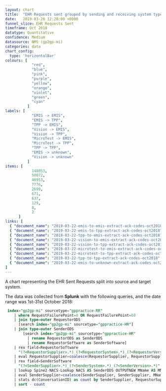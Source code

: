 ```yaml
---
layout: chart
title:  "EHR Requests sent grouped by sending and receiving system type"
date:   2019-03-20 12:28:00 +0000
funnel_slice: EHR Requests Sent
timeframe: Oct 2018
datatype: Quantitative
confidence: Medium
datasource: NMS (gp2gp-mi)
categories: data
chart_config: 
  type: 'horizontalBar'
colours: [
            "red",
            "blue",
            "pink",
            "purple",
            "yellow",
            "orange",
            "violet",
            "green",
            "cyan"
          ]
labels: [
            "EMIS -> EMIS",
            "EMIS -> TPP",
            "TPP -> EMIS",
            "Vision -> EMIS",
            "Vision -> TPP",
            "MicroTest -> EMIS",
            "MicroTest -> TPP",
            "TPP -> TPP",
            "EMIS -> unknown",
            "Vision -> unknown"
          ]
items: [
            148053,
            50072,
            46953,
            7776,
            2699,
            671,
            637,
            129,
            8,
            2
      ]
links: [
  { "document_name": "2019-03-22-emis-to-emis-extract-ack-codes-oct2018" },
  { "document_name": "2019-03-22-emis-to-tpp-extract-ack-codes-oct2018" },
  { "document_name": "2019-03-22-tpp-to-emis-extract-ack-codes-oct2018" },
  { "document_name": "2019-03-22-vision-to-emis-extract-ack-codes-oct2018" },
  { "document_name": "2019-03-22-vision-to-tpp-extract-ack-codes-oct2018" },
  { "document_name": "2019-03-22-microtest-to-emis-extract-ack-codes-oct2018" },
  { "document_name": "2019-03-22-microtest-to-tpp-extract-ack-codes-oct2018" },
  { "document_name": "2019-03-22-tpp-to-tpp-extract-ack-codes-oct2018" },
  { "document_name": "2019-03-22-emis-to-unknown-extract-ack-codes-oct2018" }
]
---
```

A chart representing the EHR Sent Requests split into source and target system.

The data was collected from **Splunk** with the following queries, and the date range was 1st-31st October 2018:

```sql
 index="gp2gp-mi" sourcetype="gppractice-RR"
    | where RequestFailurePoint=0 OR RequestFailurePoint=60 
    | join type=outer RequestorODS 
      [search index="gp2gp-mi" sourcetype="gppractice-HR"] 
    | join type=outer SenderODS 
        [search index="gp2gp-mi" sourcetype="gppractice-HR" 
          | rename RequestorODS as SenderODS 
          | rename RequestorSoftware as SenderSoftware]
    | rex field=RequestorSoftware 
      "(?<RequestorSupplier>.*)_(?<RequestorSystem>.*)_(?<RequestorVersion>.*)"
    | eval RequestorSupplier=coalesce(RequestorSupplier, RequestorSupplier, "unknown")
    | rex field=SenderSoftware 
      "(?<SenderSupplier>.*)_(?<SenderSystem>.*)_(?<SenderVersion>.*)"
    | lookup Spine2-NACS-Lookup NACS AS SenderODS OUTPUTNEW MName AS MName
    | eval SenderSupplier=coalesce(SenderSupplier, SenderSupplier, MName, MName, "unknown")
    | stats dc(ConversationID) as count by SenderSupplier, RequestorSupplier
    | sort - count
```
